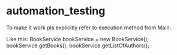 # automation_testing

To make it work pls explicitly refer to execution method from Main: 

Like this:
BookService bookService = new BookService();
        bookService.getBooks();
        bookService.getListOfAuthors();
